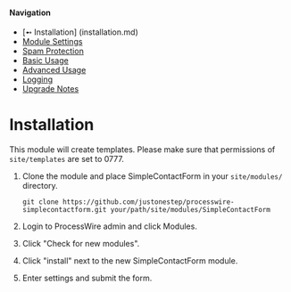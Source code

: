 #### Navigation
- [➻ Installation] (installation.md)
- [Module Settings](settings.md)
- [Spam Protection](spam.md)
- [Basic Usage](usage-basic.md)
- [Advanced Usage](usage-advanced.md)
- [Logging](logging.md)
- [Upgrade Notes](upgrade.md)

# Installation

This module will create templates. Please make sure that permissions of `site/templates` are set to 0777.

1. Clone the module and place SimpleContactForm in your `site/modules/` directory. 

	```
	git clone https://github.com/justonestep/processwire-simplecontactform.git your/path/site/modules/SimpleContactForm
	```

2. Login to ProcessWire admin and click Modules.
3. Click "Check for new modules".
4. Click "install" next to the new SimpleContactForm module.
5. Enter settings and submit the form.
